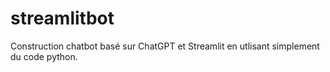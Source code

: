# streamlitbot
Construction chatbot basé sur ChatGPT et Streamlit en utlisant simplement du code python.
